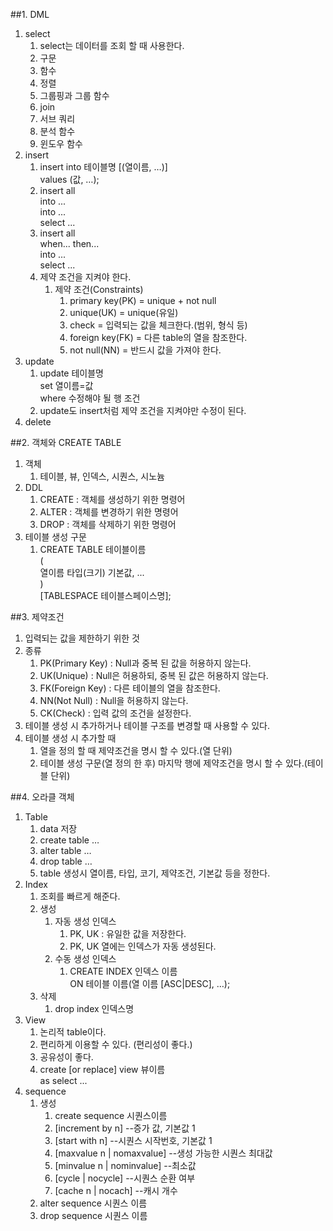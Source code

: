##1. DML
1. select
	1. select는 데이터를 조회 할 때 사용한다.
	2. 구문
	3. 함수
	4. 정렬
	5. 그룹핑과 그룹 함수
	6. join
	7. 서브 쿼리
	8. 분석 함수
	9. 윈도우 함수
2. insert
	1. insert into 테이블명 [(열이름, …)]  
      values (값, …);
	2. insert  all  
       into ...  
       into ...  
       select ...  
	3. insert  all  
        when... then...  
          into ...  
        select ...  
	4. 제약 조건을 지켜야 한다.
		1. 제약 조건(Constraints)
			1. primary key(PK) = unique + not null
			2. unique(UK) = unique(유일)
			3. check = 입력되는 값을 체크한다.(범위, 형식 등)
			4. foreign key(FK) = 다른 table의 열을 참조한다.
			5. not null(NN) = 반드시 값을 가져야 한다.
3. update
	1. update 테이블명  
     set 열이름=값  
     where 수정해야 될 행 조건  
	2. update도 insert처럼 제약 조건을 지켜야만 수정이 된다.
4. delete


##2. 객체와 CREATE TABLE
1. 객체
	1. 테이블, 뷰, 인덱스, 시퀀스, 시노늄
2. DDL
	1. CREATE : 객체를 생성하기 위한 명령어
	2. ALTER : 객체를 변경하기 위한 명령어
	3. DROP : 객체를 삭제하기 위한 명령어
3. 테이블 생성 구문
	1. CREATE TABLE 테이블이름  
      (  
        열이름 타입(크기) 기본값, ...  
      )  
      [TABLESPACE 테이블스페이스명];  


##3. 제약조건
1. 입력되는 값을 제한하기 위한 것
2. 종류
	1. PK(Primary Key) : Null과 중복 된 값을 허용하지 않는다.
	2. UK(Unique) : Null은 허용하되, 중복 된 값은 허용하지 않는다.
	3. FK(Foreign Key) : 다른 테이블의 열을 참조한다.
	4. NN(Not Null) : Null을 허용하지 않는다.
	5. CK(Check) : 입력 값의 조건을 설정한다.
3. 테이블 생성 시 추가하거나 테이블 구조를 변경할 때 사용할 수 있다.
4. 테이블 생성 시 추가할 때
	1. 열을 정의 할 때 제약조건을 명시 할 수 있다.(열 단위)
	2. 테이블 생성 구문(열 정의 한 후) 마지막 행에 제약조건을 명시 할 수 있다.(테이블 단위)

##4. 오라클 객체
1. Table
	1. data 저장
	2. create table …
	3. alter table …
	4. drop table …
	5. table 생성시 열이름, 타입, 코기, 제약조건, 기본값 등을 정한다.
2. Index
	1. 조회를 빠르게 해준다.
	2. 생성
		1. 자동 생성 인덱스
			1. PK, UK : 유일한 값을 저장한다.
			2. PK, UK 열에는 인덱스가 자동 생성된다.
		2. 수동 생성 인덱스
			1. CREATE INDEX 인덱스 이름  
			   ON 테이블 이름(열 이름 [ASC|DESC], …);
	3. 삭제
		1. drop index 인덱스명
3. View
	1. 논리적 table이다.
	2. 편리하게 이용할 수 있다. (편리성이 좋다.)
	3. 공유성이 좋다.
	4. create [or replace] view 뷰이름  
	   as select ...
4. sequence
	1. 생성
		1. create sequence 시퀀스이름
		2. [increment by n]                            --증가 값, 기본값 1
		3. [start with n]                                  --시퀀스 시작번호, 기본값 1
		4. [maxvalue n | nomaxvalue]        --생성 가능한 시퀀스 최대값
		5. [minvalue n | nominvalue]          --최소값
		6. [cycle | nocycle]                            --시퀀스 순환 여부
		7. [cache n | nocach]                      --캐시 개수	
	2. alter sequence 시퀀스 이름
	3. drop sequence 시퀀스 이름
